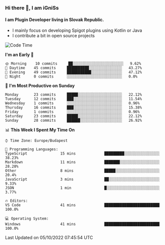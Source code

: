 ### Hi there 👋, I am iGniSs

#### I am Plugin Developer living in Slovak Republic.
- I mainly focus on developing Spigot plugins using Kotlin or Java
- I contribute a bit in open source projects

<!--START_SECTION:waka-->
![Code Time](http://img.shields.io/badge/Code%20Time-923%20hrs%2049%20mins-blue)

**I'm an Early 🐤** 

```text
🌞 Morning    10 commits     ██░░░░░░░░░░░░░░░░░░░░░░░   9.62% 
🌆 Daytime    45 commits     ██████████░░░░░░░░░░░░░░░   43.27% 
🌃 Evening    49 commits     ███████████░░░░░░░░░░░░░░   47.12% 
🌙 Night      0 commits      ░░░░░░░░░░░░░░░░░░░░░░░░░   0.0%

```
📅 **I'm Most Productive on Sunday** 

```text
Monday       23 commits     █████░░░░░░░░░░░░░░░░░░░░   22.12% 
Tuesday      12 commits     ███░░░░░░░░░░░░░░░░░░░░░░   11.54% 
Wednesday    1 commits      ░░░░░░░░░░░░░░░░░░░░░░░░░   0.96% 
Thursday     16 commits     ███░░░░░░░░░░░░░░░░░░░░░░   15.38% 
Friday       1 commits      ░░░░░░░░░░░░░░░░░░░░░░░░░   0.96% 
Saturday     23 commits     █████░░░░░░░░░░░░░░░░░░░░   22.12% 
Sunday       28 commits     ██████░░░░░░░░░░░░░░░░░░░   26.92%

```


📊 **This Week I Spent My Time On** 

```text
⌚︎ Time Zone: Europe/Budapest

💬 Programming Languages: 
TypeScript               15 mins             █████████░░░░░░░░░░░░░░░░   38.23% 
Markdown                 11 mins             ███████░░░░░░░░░░░░░░░░░░   28.28% 
Other                    8 mins              █████░░░░░░░░░░░░░░░░░░░░   20.4% 
JavaScript               3 mins              ██░░░░░░░░░░░░░░░░░░░░░░░   9.33% 
JSON                     1 min               █░░░░░░░░░░░░░░░░░░░░░░░░   3.77%

🔥 Editors: 
VS Code                  41 mins             █████████████████████████   100.0%

💻 Operating System: 
Windows                  41 mins             █████████████████████████   100.0%

```


 Last Updated on 05/10/2022 07:45:54 UTC
<!--END_SECTION:waka-->